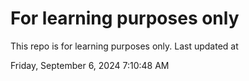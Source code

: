 # For learning purposes only
This repo is for learning purposes only.
Last updated at

Friday, September 6, 2024 7:10:48 AM

